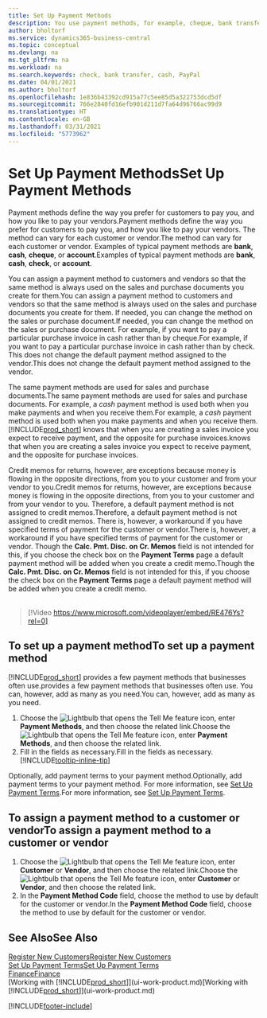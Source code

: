```yaml
---
title: Set Up Payment Methods
description: You use payment methods, for example, cheque, bank transfer, cash, or PayPal, to define how sales and purchase invoices will be paid.
author: bholtorf
ms.service: dynamics365-business-central
ms.topic: conceptual
ms.devlang: na
ms.tgt_pltfrm: na
ms.workload: na
ms.search.keywords: check, bank transfer, cash, PayPal
ms.date: 04/01/2021
ms.author: bholtorf
ms.openlocfilehash: 1e836b43392cd915a77c5ee85d5a322753dcd5df
ms.sourcegitcommit: 766e2840fd16efb901d211d7fa64d96766ac99d9
ms.translationtype: HT
ms.contentlocale: en-GB
ms.lasthandoff: 03/31/2021
ms.locfileid: "5773962"
---
```

# <a name="set-up-payment-methods"></a><span data-ttu-id="ffe39-103">Set Up Payment Methods</span><span class="sxs-lookup"><span data-stu-id="ffe39-103">Set Up Payment Methods</span></span>

<span data-ttu-id="ffe39-104">Payment methods define the way you prefer for customers to pay you, and how you like to pay your vendors.</span><span class="sxs-lookup"><span data-stu-id="ffe39-104">Payment methods define the way you prefer for customers to pay you, and how you like to pay your vendors.</span></span> <span data-ttu-id="ffe39-105">The method can vary for each customer or vendor.</span><span class="sxs-lookup"><span data-stu-id="ffe39-105">The method can vary for each customer or vendor.</span></span> <span data-ttu-id="ffe39-106">Examples of typical payment methods are **bank**, **cash**, **cheque**, or **account**.</span><span class="sxs-lookup"><span data-stu-id="ffe39-106">Examples of typical payment methods are **bank**, **cash**, **check**, or **account**.</span></span>

<span data-ttu-id="ffe39-107">You can assign a payment method to customers and vendors so that the same method is always used on the sales and purchase documents you create for them.</span><span class="sxs-lookup"><span data-stu-id="ffe39-107">You can assign a payment method to customers and vendors so that the same method is always used on the sales and purchase documents you create for them.</span></span> <span data-ttu-id="ffe39-108">If needed, you can change the method on the sales or purchase document.</span><span class="sxs-lookup"><span data-stu-id="ffe39-108">If needed, you can change the method on the sales or purchase document.</span></span> <span data-ttu-id="ffe39-109">For example, if you want to pay a particular purchase invoice in cash rather than by cheque.</span><span class="sxs-lookup"><span data-stu-id="ffe39-109">For example, if you want to pay a particular purchase invoice in cash rather than by check.</span></span> <span data-ttu-id="ffe39-110">This does not change the default payment method assigned to the vendor.</span><span class="sxs-lookup"><span data-stu-id="ffe39-110">This does not change the default payment method assigned to the vendor.</span></span>

<span data-ttu-id="ffe39-111">The same payment methods are used for sales and purchase documents.</span><span class="sxs-lookup"><span data-stu-id="ffe39-111">The same payment methods are used for sales and purchase documents.</span></span> <span data-ttu-id="ffe39-112">For example, a _cash_ payment method is used both when you make payments and when you receive them.</span><span class="sxs-lookup"><span data-stu-id="ffe39-112">For example, a _cash_ payment method is used both when you make payments and when you receive them.</span></span> [!INCLUDE[prod_short](includes/prod_short.md)] <span data-ttu-id="ffe39-113">knows that when you are creating a sales invoice you expect to receive payment, and the opposite for purchase invoices.</span><span class="sxs-lookup"><span data-stu-id="ffe39-113">knows that when you are creating a sales invoice you expect to receive payment, and the opposite for purchase invoices.</span></span>

<span data-ttu-id="ffe39-114">Credit memos for returns, however, are exceptions because money is flowing in the opposite directions, from you to your customer and from your vendor to you.</span><span class="sxs-lookup"><span data-stu-id="ffe39-114">Credit memos for returns, however, are exceptions because money is flowing in the opposite directions, from you to your customer and from your vendor to you.</span></span> <span data-ttu-id="ffe39-115">Therefore, a default payment method is not assigned to credit memos.</span><span class="sxs-lookup"><span data-stu-id="ffe39-115">Therefore, a default payment method is not assigned to credit memos.</span></span> <span data-ttu-id="ffe39-116">There is, however, a workaround if you have specified terms of payment for the customer or vendor.</span><span class="sxs-lookup"><span data-stu-id="ffe39-116">There is, however, a workaround if you have specified terms of payment for the customer or vendor.</span></span> <span data-ttu-id="ffe39-117">Though the **Calc. Pmt. Disc. on Cr. Memos** field is not intended for this, if you choose the check box on the **Payment Terms** page a default payment method will be added when you create a credit memo.</span><span class="sxs-lookup"><span data-stu-id="ffe39-117">Though the **Calc. Pmt. Disc. on Cr. Memos** field is not intended for this, if you choose the check box on the **Payment Terms** page a default payment method will be added when you create a credit memo.</span></span> <br><br>  

> [!Video https://www.microsoft.com/videoplayer/embed/RE476Ys?rel=0]

## <a name="to-set-up-a-payment-method"></a><span data-ttu-id="ffe39-118">To set up a payment method</span><span class="sxs-lookup"><span data-stu-id="ffe39-118">To set up a payment method</span></span>

[!INCLUDE[prod_short](includes/prod_short.md)] <span data-ttu-id="ffe39-119">provides a few payment methods that businesses often use.</span><span class="sxs-lookup"><span data-stu-id="ffe39-119">provides a few payment methods that businesses often use.</span></span> <span data-ttu-id="ffe39-120">You can, however, add as many as you need.</span><span class="sxs-lookup"><span data-stu-id="ffe39-120">You can, however, add as many as you need.</span></span>

1. <span data-ttu-id="ffe39-121">Choose the ![Lightbulb that opens the Tell Me feature](media/ui-search/search_small.png "Tell me what you want to do") icon, enter **Payment Methods**, and then choose the related link.</span><span class="sxs-lookup"><span data-stu-id="ffe39-121">Choose the ![Lightbulb that opens the Tell Me feature](media/ui-search/search_small.png "Tell me what you want to do") icon, enter **Payment Methods**, and then choose the related link.</span></span>
2. <span data-ttu-id="ffe39-122">Fill in the fields as necessary.</span><span class="sxs-lookup"><span data-stu-id="ffe39-122">Fill in the fields as necessary.</span></span> [!INCLUDE[tooltip-inline-tip](includes/tooltip-inline-tip_md.md)]

<span data-ttu-id="ffe39-123">Optionally, add payment terms to your payment method.</span><span class="sxs-lookup"><span data-stu-id="ffe39-123">Optionally, add payment terms to your payment method.</span></span> <span data-ttu-id="ffe39-124">For more information, see [Set Up Payment Terms](finance-payment-terms.md).</span><span class="sxs-lookup"><span data-stu-id="ffe39-124">For more information, see [Set Up Payment Terms](finance-payment-terms.md).</span></span>  

## <a name="to-assign-a-payment-method-to-a-customer-or-vendor"></a><span data-ttu-id="ffe39-125">To assign a payment method to a customer or vendor</span><span class="sxs-lookup"><span data-stu-id="ffe39-125">To assign a payment method to a customer or vendor</span></span>

1. <span data-ttu-id="ffe39-126">Choose the ![Lightbulb that opens the Tell Me feature](media/ui-search/search_small.png "Tell me what you want to do") icon, enter **Customer** or **Vendor**, and then choose the related link.</span><span class="sxs-lookup"><span data-stu-id="ffe39-126">Choose the ![Lightbulb that opens the Tell Me feature](media/ui-search/search_small.png "Tell me what you want to do") icon, enter **Customer** or **Vendor**, and then choose the related link.</span></span>
2. <span data-ttu-id="ffe39-127">In the **Payment Method Code** field, choose the method to use by default for the customer or vendor.</span><span class="sxs-lookup"><span data-stu-id="ffe39-127">In the **Payment Method Code** field, choose the method to use by default for the customer or vendor.</span></span>

## <a name="see-also"></a><span data-ttu-id="ffe39-128">See Also</span><span class="sxs-lookup"><span data-stu-id="ffe39-128">See Also</span></span>

[<span data-ttu-id="ffe39-129">Register New Customers</span><span class="sxs-lookup"><span data-stu-id="ffe39-129">Register New Customers</span></span>](sales-how-register-new-customers.md)  
[<span data-ttu-id="ffe39-130">Set Up Payment Terms</span><span class="sxs-lookup"><span data-stu-id="ffe39-130">Set Up Payment Terms</span></span>](finance-payment-terms.md)  
[<span data-ttu-id="ffe39-131">Finance</span><span class="sxs-lookup"><span data-stu-id="ffe39-131">Finance</span></span>](finance.md)  
<span data-ttu-id="ffe39-132">[Working with [!INCLUDE[prod_short](includes/prod_short.md)]](ui-work-product.md)</span><span class="sxs-lookup"><span data-stu-id="ffe39-132">[Working with [!INCLUDE[prod_short](includes/prod_short.md)]](ui-work-product.md)</span></span>  


[!INCLUDE[footer-include](includes/footer-banner.md)]
